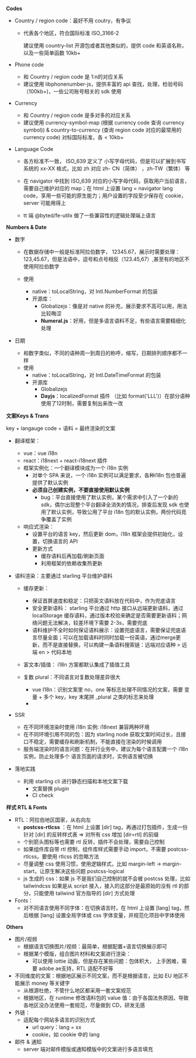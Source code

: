 **Codes**

- Country / region code：最好不用 coutry，有争议

  - 代表各个地区，符合国际标准 ISO_3166-2

    建议使用  country-list 开源包或者其他类似的，提供 code 和英语名称，以及一些简单函数 10kb+

- Phone code

  - 和 Country / region code 是 1:n的对应关系
  - 建议使用 libphonenumber-js，提供丰富的 api 查找，处理，检验号码（100kb+)，一些公司账号相关的 sdk 使用

- Currency

  - 和 Country / region code 是多对多的对应关系
  - 建议使用 currency-symbol-map (根据 currency code 查询 currency symbol)) & country-to-currency  (查询 region code 对应的最常用的 currency code) 对标国际标准，各 < 10kb+

- Language Code

  - 各方标准不一致， ISO_639 定义了 小写字母代码，但是可以扩展到书写系统的 xx-XX 格式，比如 zh 对应 zh- CN（简体） ，zh-TW（繁体） 等
  - 在 navigator 中找到 ISO_639 对应的小写字母代码，获取用户当前语言，需要自己维护对应的 map；在 html 上设置 lang = navigator lang code，享用一些可能的原生能力；用户设置的字段至少保存在 cookie， server 可能用得上

  - tt 端 @byted/fe-utilx 做了一些兼容性的逻辑处理端上语言



**Numbers & Date**

- 数字

  - 在数据存储中一般是标准阿拉伯数字， 12345.67，展示时需要处理：123,45.67，但是法语中，逗号和点号相反（123.45,67）,甚至有的地区不使用阿拉伯数字

  - 使用
    - native：toLocalString，对 Intl.NumberFormat 的包装
    - 开源库：
      - Globalizejs：像是对 native 的补充，展示要求不高可以用，用法比较晦涩
      - **Numeral.js**：好用，但是多语言语料不足，有些语言需要精细化处理

- 日期

  - 和数字类似，不同的语种周一到周日的称呼，缩写，日期排列顺序都不一样
  - 使用
    - native：toLocalString，对 Intl.DateTimeFormat 的包装
    - 开源库
      - Globalizejs
      - **Dayjs**：localizedFormat 插件 （比如 format('LLL')）在部分语种使用了12时制，需要复制出来改一改



**文案Keys & Trans**

key + langauge code + 语料 = 最终渲染的文案

- 翻译框架：
  - vue：vue i18n
  - react：i18next + react-i18next 插件
  - 框架实例化：一个翻译模块成为一个 i18n 实例
    - 对单个 SPA 来说，一个 i18n 实例可以满足要求，各种i18n 包也普遍提供了默认实例
    - **必须自己创建实例，不要直接使用默认实例**
      - bug：平台直接使用了默认实例，某个需求中引入了一个新的 sdk，偶尔出现整个平台翻译全消失的情况，排查后发现 sdk 也使用了默认实例，导致公用了平台 i18n 包的默认实例，两份代码竞争覆盖了实例
  - 响应式渲染：
    - 设置平台的语言 key，然后更新 dom，i18n 框架会提供初始化，设置，切换语言的 API
    - 更新方式
      - 缓存语料后再加载/刷新页面
      - 利用框架的依赖收集热更新
- 语料渲染：主要通过 starling 平台维护语料
  - 缓存更新：
    - 保证首屏速度和稳定：只把英文语料放在代码中，作为兜底语言
    - 安全更新语料： starling 平台通过 http 接口从远端更新语料，通过 localStorage 缓存语料，通过版本校验来确定是否需要更新语料；网络问题无法解决，较差环境下需要 2-3s，需要兜底
    - 语料维护不全时如何保证语料展示：设置兜底语言，需要保证兜底语言尽量全面；可以在加载语料时同时加载一份英语，通过merge更新，而不是直接替换，可以构建一条语料搜索链：远端对应语种 > 远端 en > 代码本地

  - 富文本/插值： i18n 方案都默认集成了插值工具
  - 复数 plural：不同语言对复数处理差异很大
    - vue I18n：识别文案里 no，one 等标志处理不同情况的文案，需要 变量 + 多个 key，key 末尾拼 _plural 之类的标志来处理
    - 

- SSR
  - 在不同环境渲染时使用 i18n 实例: i18next 兼容两种环境
  - 在不同环境引用不同的包：因为 starling node 获取文案时间过长，且接口不稳定，需要缓存和刷新机制，不能直接在渲染的时候调用
  - 服务端渲染时的语言问题：在并行业务中，建议为每个语言配置一个 i18n 实例，防止处理多个 语言页面的请求时，实例语言被切换

- 落地实践
  - 利用 starling cli 进行静态扫描和本地文案下载
    - 文案替换 plugin
    - CI check




**样式 RTL & Fonts**

- RTL：阿拉伯地区国家，从右向左
  - **postcss-rtlcss** ：在 html 上设置 [dir] tag，再通过打包插件，生成一份针对 [dir] 的反转样式表 => 对所有 css 增加 [dir=rtl] 的前缀
  - 个别箭头图标等也需要 rtl 反转，插件不会处理，需要自己控制
  - 如果组件库自带 rtl 控制，组件库样式需要手动 import，不需要 postcss-rtlcss，要使用 rtlcss 的忽略方法
  - 尽量调整 css 使用习惯，使用逻辑样式，比如 margin-left -> margin-start，让原生解决这些问题 postcss-logical
  - js 生成的 css：如果 js 不是我们自己控制的就不会被 postcss 处理，比如 tailwindcss 如果是从 script 接入，接入的这部分是最原始的没有 rtl 的部分，只能使用 tailwind 官方指导的 [dir] 方式处理
- Fonts：
  - 对不同语言使用不同字体：在切换语言时，在 html 上设置 [lang] tag，然后根据 [lang]  设置全局字体或 css 字体变量，并规范化项目中字体使用



**Others**

- 图片/视频
  - 根据语言切换图片/视频：最简单，根据配置+语言切换展示即可
  - 根据某个模版，组合图片材料和文案进行渲染：
    - 可以使用 lottie 动画，但是存在某些问题：包体积大， 上手困难，需要 adobe ae支持，RTL 适配不好等
- 不同维度的文案：根据地区展示不同文案，而不是根据语言，比如 EU 地区不能展示 money 等关键字
  - 从根源杜绝，不管什么地区都采用一套文案规范
  - 根据地区，在 runtime 修改语料包的 value 值：由于各国法务原因，导致各地区没办法使用一套规范，尽量做到 CD，研发无感
- 外链：
  - 适配每个网站多语言的识别方式
    - url query：lang = xx
    - cookie，如 cookie 中的 lang
- 邮件 & 通知
  - server 端对邮件模版或通知模版中的文案进行多语言填充